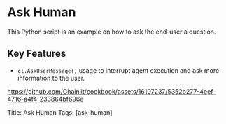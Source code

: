 # Ask Human

This Python script is an example on how to ask the end-user a question.

## Key Features
- `cl.AskUserMessage()` usage to interrupt agent execution and ask more information to the user.


https://github.com/Chainlit/cookbook/assets/16107237/5352b277-4eef-4716-a4f4-233864bf696e

Title: Ask Human 
Tags: [ask-human]